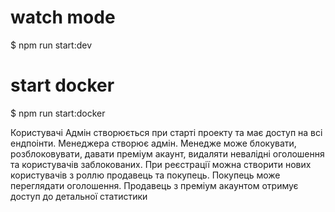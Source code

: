 # watch mode
$ npm run start:dev

# start docker
$ npm run start:docker

Користувачі
   Адмін створюється при старті проекту та має доступ на всі ендпоінти.
   Менеджера створює адмін. Менедже може блокувати, розблоковувати, давати преміум акаунт, видаляти невалідні оголошення та користувачів заблокованих.
   При реєстрації можна створити нових користувачів з роллю продавець та покупець.
   Покупець може переглядати оголошення.
   Продавець з преміум акаунтом отримує доступ до детальної статистики

